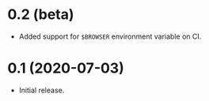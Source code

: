 # 0.2 (beta)

- Added support for `$BROWSER` environment variable on CI.

# 0.1 (2020-07-03)

- Initial release.
